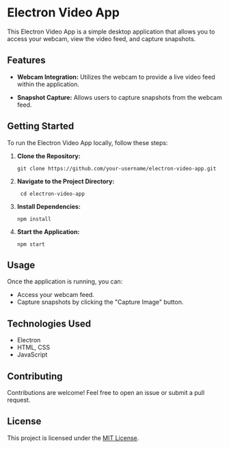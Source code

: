 # Electron Video App

This Electron Video App is a simple desktop application that allows you to access your webcam, view the video feed, and capture snapshots.

## Features

- **Webcam Integration:** Utilizes the webcam to provide a live video feed within the application.
  
- **Snapshot Capture:** Allows users to capture snapshots from the webcam feed.

## Getting Started

To run the Electron Video App locally, follow these steps:

1. **Clone the Repository:**
   ```
   git clone https://github.com/your-username/electron-video-app.git
   
   ```
2. **Navigate to the Project Directory:**
    ```
     cd electron-video-app
    
    ```
3. **Install Dependencies:**
   ```
   npm install
   
   ```
4. **Start the Application:**
   ```
   npm start
   
   ```
## Usage

Once the application is running, you can:

- Access your webcam feed.
- Capture snapshots by clicking the "Capture Image" button.

## Technologies Used

- Electron
- HTML, CSS
- JavaScript

## Contributing

Contributions are welcome! Feel free to open an issue or submit a pull request.

## License

This project is licensed under the [MIT License](https://opensource.org/licenses/MIT).
